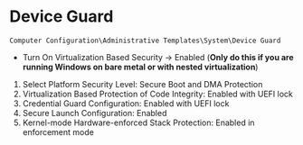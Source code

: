 # Device Guard

`Computer Configuration\Administrative Templates\System\Device Guard`

- Turn On Virtualization Based Security -> Enabled (**Only do this if you are running Windows on bare metal or with nested virtualization**)

1. Select Platform Security Level: Secure Boot and DMA Protection
2. Virtualization Based Protection of Code Integrity: Enabled with UEFI lock
3. Credential Guard Configuration: Enabled with UEFI lock
4. Secure Launch Configuration: Enabled
5. Kernel-mode Hardware-enforced Stack Protection: Enabled in enforcement mode